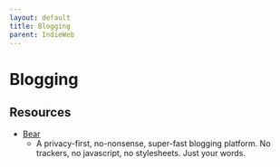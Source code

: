 ```yaml
---
layout: default
title: Blogging
parent: IndieWeb
---
```


# Blogging

## Resources

- [Bear](https://bearblog.dev/)
	- A privacy-first, no-nonsense, super-fast blogging platform. No trackers, no javascript, no stylesheets. Just your words.